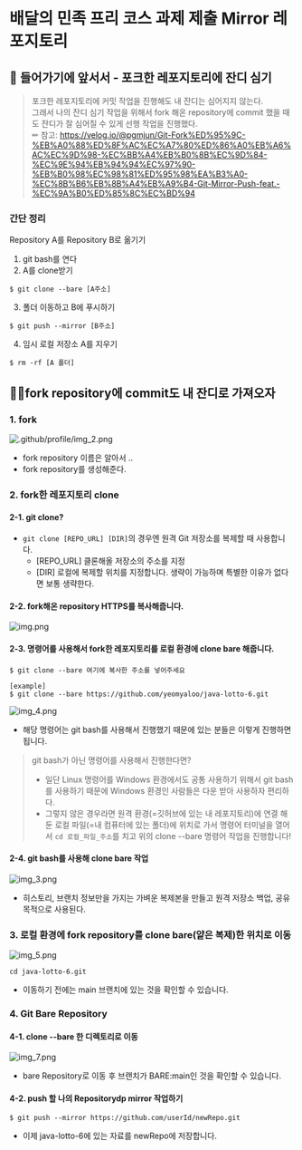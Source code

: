 # 배달의 민족 프리 코스 과제 제출 Mirror 레포지토리

## 🤮 들어가기에 앞서서 - 포크한 레포지토리에 잔디 심기
>포크한 레포지토리에 커밋 작업을 진행해도 내 잔디는 심어지지 않는다.<br> 
> 그래서 나의 잔디 심기 작업을 위해서 fork 해온 repository에 commit 했을 때도 잔디가 잘 심어질 수 있게 선행 작업을 진행했다.<br>
> ✏ 참고: https://velog.io/@pgmjun/Git-Fork%ED%95%9C-%EB%A0%88%ED%8F%AC%EC%A7%80%ED%86%A0%EB%A6%AC%EC%9D%98-%EC%BB%A4%EB%B0%8B%EC%9D%84-%EC%9E%94%EB%94%94%EC%97%90-%EB%B0%98%EC%98%81%ED%95%98%EA%B3%A0-%EC%8B%B6%EB%8B%A4%EB%A9%B4-Git-Mirror-Push-feat.-%EC%9A%B0%ED%85%8C%EC%BD%94
### 간단 정리
Repository A를 Repository B로 옮기기
1. git bash를 연다
2. A를 clone받기
```
$ git clone --bare [A주소]
```
3. 폴더 이동하고 B에 푸시하기
```$ cd [A 폴더]
$ git push --mirror [B주소]
```
4. 임시 로컬 저장소 A를 지우기
```$ cd ..
$ rm -rf [A 폴더]
```

## 🧟‍♀️fork repository에 commit도 내 잔디로 가져오자
### 1. fork
![.github/profile/img_2.png](img_2.png)
- fork repository 이름은 알아서 .. 
- fork repository를 생성해준다. 

### 2. fork한 레포지토리 clone
#### 2-1. git clone?
- `git clone [REPO_URL] [DIR]`의 경우엔 원격 Git 저장소를 복제할 때 사용합니다.
  - [REPO_URL] 클론해올 저장소의 주소를 지정
  - [DIR] 로컬에 복제할 위치를 지정합니다. 생략이 가능하며 특별한 이유가 없다면 보통 생략한다.

#### 2-2. fork해온 repository HTTPS를 복사해줍니다.
![img.png](img.png)

#### 2-3. 명령어를 사용해서 fork한 레포지토리를 로컬 환경에 clone bare 해줍니다.
```
$ git clone --bare 여기에 복사한 주소를 넣어주세요
```
```
[example]
$ git clone --bare https://github.com/yeomyaloo/java-lotto-6.git
```
![img_4.png](img_4.png)
- 해당 명령어는 git bash를 사용해서 진행했기 때문에 있는 분들은 이렇게 진행하면 됩니다.
> git bash가 아닌 명령어를 사용해서 진행한다면?<br> 
> - 일단 Linux 명령어를 Windows 환경에서도 공통 사용하기 위해서 git bash를 사용하기 때문에 Windows 환경인 사람들은 다운 받아 사용하자 편리하다.<br>
> - 그렇지 않은 경우라면 원격 환경(=깃허브에 있는 내 레포지토리)에 연결 해둔 로컬 파일(=내 컴퓨터에 있는 폴더)에 위치로 가서 명령어 터미널을 열어서 `cd 로컬_파일_주소`를 치고 위의 clone --bare 명령어 작업을 진행합니다!

#### 2-4. git bash를 사용해 clone bare 작업
![img_3.png](img_3.png)

- 히스토리, 브랜치 정보만을 가지는 가벼운 복제본을 만들고 원격 저장소 백업, 공유 목적으로 사용된다.
### 3. 로컬 환경에 fork repository를 clone bare(얕은 복제)한 위치로 이동
![img_5.png](img_5.png)
```
cd java-lotto-6.git
```
- 이동하기 전에는 main 브랜치에 있는 것을 확인할 수 있습니다.

### 4. Git Bare Repository
#### 4-1. clone --bare 한 디렉토리로 이동
![img_7.png](img_7.png)
- bare Repository로 이동 후 브랜치가 BARE:main인 것을 확인할 수 있습니다.

#### 4-2. push 할 나의 Repositorydp mirror 작업하기
```
$ git push --mirror https://github.com/userId/newRepo.git
```
- 이제 java-lotto-6에 있는 자료를 newRepo에 저장합니다.


